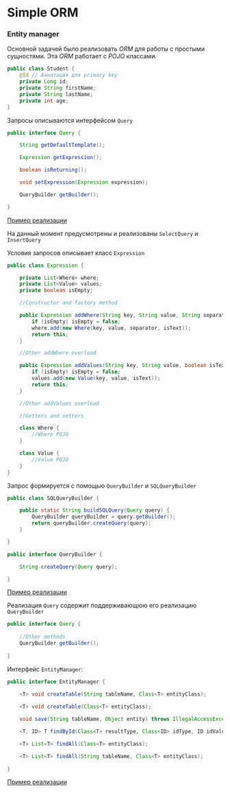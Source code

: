 # Simple ORM

### Entity manager

Основной задачей было реализовать *ORM* для работы с простыми сущностями. Эта *ORM* работает с *POJO* классами.

```java
public class Student {
    @Id // Аннотация для primary key
    private Long id;
    private String firstName;
    private String lastName;
    private int age;
}
```

Запросы описываются интерфейсом `Query`

```java
public interface Query {

    String getDefaultTemplate();

    Expression getExpression();

    boolean isReturning();

    void setExpression(Expression expression);

    QueryBuilder getBuilder();

}
```
[Пример реализации](https://github.com/AivarMinsafin/JavaLab_3Sem_Hw/blob/main/07.EntityManager/EntityManager/src/main/java/ru/itis/aivar/em/queries/SelectQuerySQL.java)

На данный момент предусмотрены и реализованы `SelectQuery` и `InsertQuery`

Условия запросов описывает класс `Expression`

```java
public class Expression {

    private List<Where> where;
    private List<Value> values;
    private boolean isEmpty;

    //Constructor and factory method

    public Expression addWhere(String key, String value, String separator, boolean isText) {
        if (isEmpty) isEmpty = false;
        where.add(new Where(key, value, separator, isText));
        return this;
    }

    //Other addWhere overload

    public Expression addValues(String key, String value, boolean isText) {
        if (isEmpty) isEmpty = false;
        values.add(new Value(key, value, isText));
        return this;
    }

    //Other addValues overload

    //Getters and setters

    class Where {
        //Where POJO
    }

    class Value {
        //Value POJO
    }
}
```

Запрос формируется с помощью `QueryBuilder` и `SQLQueryBuilder`

```java
public class SQLQueryBuilder {

    public static String buildSQLQuery(Query query) {
        QueryBuilder queryBuilder = query.getBuilder();
        return queryBuilder.createQuery(query);
    }

}
```

```java
public interface QueryBuilder {

    String createQuery(Query query);

}
```
[Пример реализации](https://github.com/AivarMinsafin/JavaLab_3Sem_Hw/blob/main/07.EntityManager/EntityManager/src/main/java/ru/itis/aivar/em/queries/SelectQueryBuilderSQL.java)

Реализация `Query` содержит поддерживающюю его реализацию `QueryBuilder`

```java
public interface Query {
    
    //Other methods
    QueryBuilder getBuilder();
    
}
```

Интерфейс `EntityManager`:

```java
public interface EntityManager {
    
    <T> void createTable(String tableName, Class<T> entityClass);

    <T> void createTable(Class<T> entityClass);

    void save(String tableName, Object entity) throws IllegalAccessException;

    <T, ID> T findById(Class<T> resultType, Class<ID> idType, ID idValue, String tableName);

    <T> List<T> findAll(Class<T> entityClass);

    <T> List<T> findAll(String tableName, Class<T> entityClass);
    
}
```
[Пример реализации](https://github.com/AivarMinsafin/JavaLab_3Sem_Hw/blob/main/07.EntityManager/EntityManager/src/main/java/ru/itis/aivar/em/SimpleEntityManagerImpl.java)